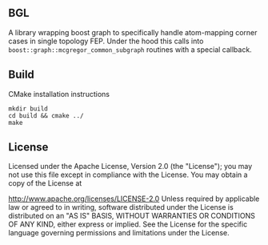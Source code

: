 BGL
---

A library wrapping boost graph to specifically handle atom-mapping corner cases in single topology FEP. Under the hood this calls into `boost::graph::mcgregor_common_subgraph` routines with a special callback. 

Build
-----

CMake installation instructions

```
mkdir build
cd build && cmake ../
make
```

License
-------
Licensed under the Apache License, Version 2.0 (the "License"); you may not use this file except in compliance with the License. You may obtain a copy of the License at

http://www.apache.org/licenses/LICENSE-2.0
Unless required by applicable law or agreed to in writing, software distributed under the License is distributed on an "AS IS" BASIS, WITHOUT WARRANTIES OR CONDITIONS OF ANY KIND, either express or implied. See the License for the specific language governing permissions and limitations under the License.